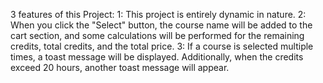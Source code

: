 3 features of this Project:
1: This project is entirely dynamic in nature.
2: When you click the "Select" button, the course name will be added to the cart section, and some calculations will be performed for the remaining credits, total credits, and the total price.
3: If a course is selected multiple times, a toast message will be displayed. Additionally, when the credits exceed 20 hours, another toast message will appear.
